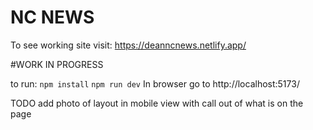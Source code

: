 # NC NEWS

To see working site visit: https://deanncnews.netlify.app/

#WORK IN PROGRESS

to run:
`npm install`
`npm run dev`
In browser go to http://localhost:5173/

TODO add photo of layout in mobile view with call out of what is on the page 